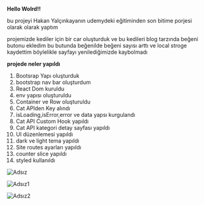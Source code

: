 **Hello Wolrd!!**
 
 bu projeyi Hakan Yalçınkayanın udemydeki eğitiminden son bitime porjesi olarak olarak yaptım 

 
 projemizde kediler için bir car oluşturduk ve bu kedileri blog tarzında beğeni butonu ekledim bu butunda beğenilde beğeni sayısı arttı ve local stroge kaydettim böylelikle sayfayı yenilediğimizde kaybolmadı 

 **projede neler yapıldı**
 1. Bootsrap Yapı oluşturduk
 2. bootstrap nav bar oluşturdum
 3. React Dom kuruldu 
 4. env yapısı oluşturuldu
 5. Container ve Row oluşturuldu
 6. Cat APIden Key alındı
 7. isLoading,isError,error ve data yapsı kurgulandı
 8. Cat API Custom Hook yapıldı
 9. Cat API  kategori detay sayfası yapıldı 
 10. UI düzenlemesi yapıldı
 11. dark ve light tema yapıldı
 12. Site routes ayarları yapıldı
 13. counter slice yapıldı
 14. styled kullanıldı 

![Adsız](https://github.com/kocak42/RTK-query-ve-API/assets/98641166/c6d86b53-9479-4369-ae41-86e2be0b9ab9)


![Adsız1](https://github.com/kocak42/RTK-query-ve-API/assets/98641166/05176e3d-3c04-4d91-bdcf-5d4264eb461d)



 ![Adsız2](https://github.com/kocak42/RTK-query-ve-API/assets/98641166/690b7e7f-6ad1-41ba-846b-6cb3943c2ea2)




